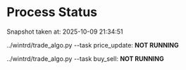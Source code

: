 # Process Status

Snapshot taken at: 2025-10-09 21:34:51

../wintrd/trade_algo.py --task price_update: **NOT RUNNING**

../wintrd/trade_algo.py --task buy_sell: **NOT RUNNING**

